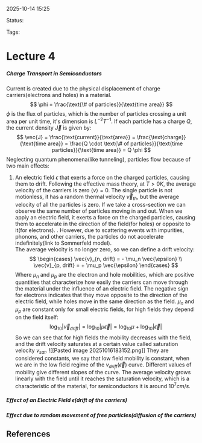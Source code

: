 
2025-10-14 15:25

Status: 

Tags:

# Lecture 4
##### Charge Transport in Semiconductors
Current is created due to the physical displacement of charge carriers(electrons and holes) in a material.
$$
\phi = \frac{\text{\# of particles}}{\text{time area}} $$
$\phi$ is the flux of particles, which is the number of particles crossing a unit area per unit time, it's dimension is $L^{-2} T^{-1}$.
If each particle has a charge $Q$, the current density $\vec{J}$ is given by:
$$ \vec{J} = \frac{\text{current}}{\text{area}} = \frac{\text{charge}}{\text{time area}} = \frac{Q \cdot \text{\# of particles}}{\text{time particles}}{\text{time area}} = Q \phi $$
Neglecting quantum phenomena(like tunneling), particles flow because of two main effects:
1. An electric field $\epsilon$ that exerts a force on the charged particles, causing them to drift.
	Following the effective mass theory, at $T > 0K$, the average velocity of the carriers is zero $\langle v \rangle = 0$. The single particle is not motionless, it has a random thermal velocity $\vec{v}_{th}$, but the average velocity of all the particles is zero. If we take a cross-section we can observe the same number of particles moving in and out. When we apply an electric field, it exerts a force on the charged particles, causing them to accelerate in the direction of the field(for holes) or opposite to it(for electrons). . However, due to scattering events with impurities, phonons, and other carriers, the particles do not accelerate indefinitely(link to Sommerfeld model).  
	The average velocity is no longer zero, so we can define a drift velocity:
$$ \begin{cases}
\vec{v}_{n, drift} = - \mu_n \vec{\epsilon} \\
\vec{v}_{p, drift} = + \mu_p \vec{\epsilon}
				\end{cases} $$
	Where $\mu_n$ and $\mu_p$ are the electron and hole mobilities, which are positive quantities that characterize how easily the carriers can move through the material under the influence of an electric field. The negative sign for electrons indicates that they move opposite to the direction of the electric field, while holes move in the same direction as the field.
	$\mu_n$ and $\mu_p$ are constant only for small electric fields, for high fields they depend on the field itself:
$$ \log_{10} |\vec{v}_{drift}| = \log_{10} |\mu \vec{\epsilon}| = \log_{10} \mu + \log_{10} |\vec{\epsilon}| $$
	So we can see that for high fields the mobility decreases with the field, and the drift velocity saturates at a certain value called saturation velocity $v_{sat}$.
	![[Pasted image 20251016183152.png]]
	They are considered constants, we say that low field mobility is constant, when we are in the low field regime of the $v_{drift}(\vec{\epsilon})$ curve. Different values of mobility give different slopes of the curve. The average velocity grows linearly with the field until it reaches the saturation velocity, which is a characteristic of the material, for semiconductors it is around $10^7 cm/s$.




##### Effect of an Electric Field $\epsilon$(drift of the carriers)

##### Effect due to random movement of free particles(diffusion of the carriers)







## References
